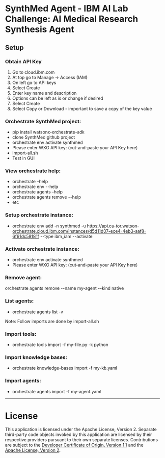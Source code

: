 # **SynthMed Agent - IBM AI Lab Challenge: AI Medical Research Synthesis Agent**

## Setup

### Obtain API Key
1. Go to cloud.ibm.com
2. At top go to Manage -> Access (IAM)
3. On left go to API keys
4. Select Create
5. Enter key name and description
6. Options can be left as is or change if desired
7. Select Create
8. Select Copy or Download - important to save a copy of the key value 

### Orchestrate SynthMed project:
- pip install watsonx-orchestrate-adk
- clone SynthMed github project
- orchestrate env activate synthmed
- Please enter WXO API key:  (cut-and-paste your API Key here) 
- import-all.sh
- Test in GUI

### View orchestrate help:
- orchestrate –help
- orchestrate env --help
- orchestrate agents –help
- orchestrate agents remove --help
- etc

### Setup orchestrate instance:
- orchestrate env add -n synthmed -u https://api.ca-tor.watson-orchestrate.cloud.ibm.com/instances/d5d11d07-ece4-4eb3-aaf8-6f91dc58181f --type ibm_iam --activate

### Activate orchestrate instance:
- orchestrate env activate synthmed
- Please enter WXO API key:  (cut-and-paste your API Key here) 

### Remove agent:
 orchestrate agents remove --name my-agent --kind native

### List agents:
- orchestrate agents list -v

Note: Follow imports are done by import-all.sh

### Import tools:
- orchestrate tools import -f my-file.py -k python

### Import knowledge bases:
- orchestrate knowledge-bases import -f my-kb.yaml

### Import agents:
- orchestrate agents import -f my-agent.yaml

---

# License

This application is licensed under the Apache License, Version 2.  Separate third-party code objects invoked by this application are licensed by their respective providers pursuant to their own separate licenses.  Contributions are subject to the [Developer Certificate of Origin, Version 1.1](https://developercertificate.org/) and the [Apache License, Version 2](https://www.apache.org/licenses/LICENSE-2.0.txt).

